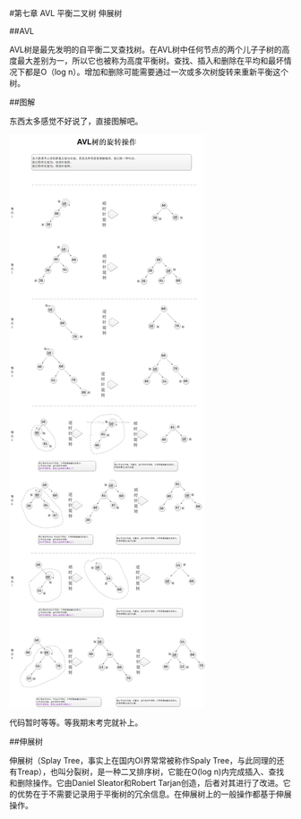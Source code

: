 #第七章  AVL 平衡二叉树 伸展树

##AVL 

AVL树是最先发明的自平衡二叉查找树。在AVL树中任何节点的两个儿子子树的高度最大差别为一，所以它也被称为高度平衡树。查找、插入和删除在平均和最坏情况下都是O（log n）。增加和删除可能需要通过一次或多次树旋转来重新平衡这个树。

##图解

东西太多感觉不好说了，直接图解吧。

![tu](./AVL.jpg)


代码暂时等等。等我期末考完就补上。



##伸展树

伸展树（Splay Tree，事实上在国内OI界常常被称作Spaly Tree，与此同理的还有Treap），也叫分裂树，是一种二叉排序树，它能在O(log n)内完成插入、查找和删除操作。它由Daniel Sleator和Robert Tarjan创造，后者对其进行了改进。它的优势在于不需要记录用于平衡树的冗余信息。在伸展树上的一般操作都基于伸展操作。